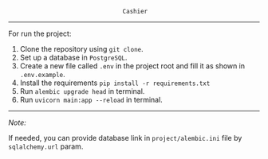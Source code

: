                                     Cashier

***
For run the project:
1. Clone the repository using `git clone`.
2. Set up a database in `PostgreSQL`.
3. Create a new file called `.env` in the project root and fill it as shown in `.env.example`.
4. Install the requirements `pip install -r requirements.txt`
5. Run `alembic upgrade head` in terminal.
6. Run `uvicorn main:app --reload` in terminal.
***

*Note:*

If needed, you can provide database link in `project/alembic.ini` file by `sqlalchemy.url` param.
